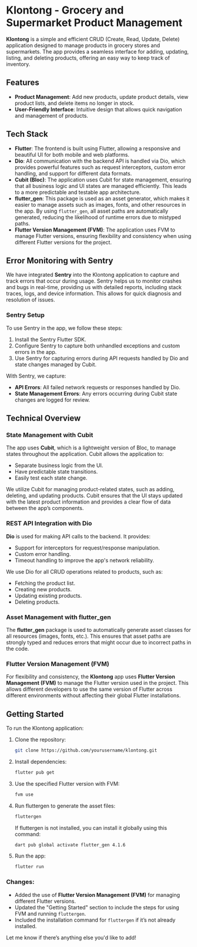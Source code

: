 # Klontong - Grocery and Supermarket Product Management

**Klontong** is a simple and efficient CRUD (Create, Read, Update, Delete) application designed to manage products in grocery stores and supermarkets. The app provides a seamless interface for adding, updating, listing, and deleting products, offering an easy way to keep track of inventory.

## Features

- **Product Management**: Add new products, update product details, view product lists, and delete items no longer in stock.
- **User-Friendly Interface**: Intuitive design that allows quick navigation and management of products.

## Tech Stack

- **Flutter**: The frontend is built using Flutter, allowing a responsive and beautiful UI for both mobile and web platforms.
- **Dio**: All communication with the backend API is handled via Dio, which provides powerful features such as request interceptors, custom error handling, and support for different data formats.
- **Cubit (Bloc)**: The application uses Cubit for state management, ensuring that all business logic and UI states are managed efficiently. This leads to a more predictable and testable app architecture.
- **flutter_gen**: This package is used as an asset generator, which makes it easier to manage assets such as images, fonts, and other resources in the app. By using `flutter_gen`, all asset paths are automatically generated, reducing the likelihood of runtime errors due to mistyped paths.
- **Flutter Version Management (FVM)**: The application uses FVM to manage Flutter versions, ensuring flexibility and consistency when using different Flutter versions for the project.

## Error Monitoring with Sentry

We have integrated **Sentry** into the Klontong application to capture and track errors that occur during usage. Sentry helps us to monitor crashes and bugs in real-time, providing us with detailed reports, including stack traces, logs, and device information. This allows for quick diagnosis and resolution of issues.

### Sentry Setup

To use Sentry in the app, we follow these steps:

1. Install the Sentry Flutter SDK.
2. Configure Sentry to capture both unhandled exceptions and custom errors in the app.
3. Use Sentry for capturing errors during API requests handled by Dio and state changes managed by Cubit.

With Sentry, we capture:

- **API Errors**: All failed network requests or responses handled by Dio.
- **State Management Errors**: Any errors occurring during Cubit state changes are logged for review.

## Technical Overview

### State Management with Cubit

The app uses **Cubit**, which is a lightweight version of Bloc, to manage states throughout the application. Cubit allows the application to:

- Separate business logic from the UI.
- Have predictable state transitions.
- Easily test each state change.

We utilize Cubit for managing product-related states, such as adding, deleting, and updating products. Cubit ensures that the UI stays updated with the latest product information and provides a clear flow of data between the app’s components.

### REST API Integration with Dio

**Dio** is used for making API calls to the backend. It provides:

- Support for interceptors for request/response manipulation.
- Custom error handling.
- Timeout handling to improve the app's network reliability.

We use Dio for all CRUD operations related to products, such as:

- Fetching the product list.
- Creating new products.
- Updating existing products.
- Deleting products.

### Asset Management with flutter_gen

The **flutter_gen** package is used to automatically generate asset classes for all resources (images, fonts, etc.). This ensures that asset paths are strongly typed and reduces errors that might occur due to incorrect paths in the code.

### Flutter Version Management (FVM)

For flexibility and consistency, the **Klontong** app uses **Flutter Version Management (FVM)** to manage the Flutter version used in the project. This allows different developers to use the same version of Flutter across different environments without affecting their global Flutter installations.

## Getting Started

To run the Klontong application:

1. Clone the repository:
   ```bash
   git clone https://github.com/yourusername/klontong.git
   ```
2. Install dependencies:

   ```bash
   flutter pub get
   ```

3. Use the specified Flutter version with FVM:
   ```bash
   fvm use
   ```
4. Run fluttergen to generate the asset files:
   ```bash
   fluttergen
   ```
   If fluttergen is not installed, you can install it globally using this command:
   ```bash
   dart pub global activate flutter_gen 4.1.6
   ```
5. Run the app:
   ```bash
   flutter run
   ```

### Changes:

- Added the use of **Flutter Version Management (FVM)** for managing different Flutter versions.
- Updated the "Getting Started" section to include the steps for using FVM and running `fluttergen`.
- Included the installation command for `fluttergen` if it’s not already installed.

Let me know if there’s anything else you'd like to add!
